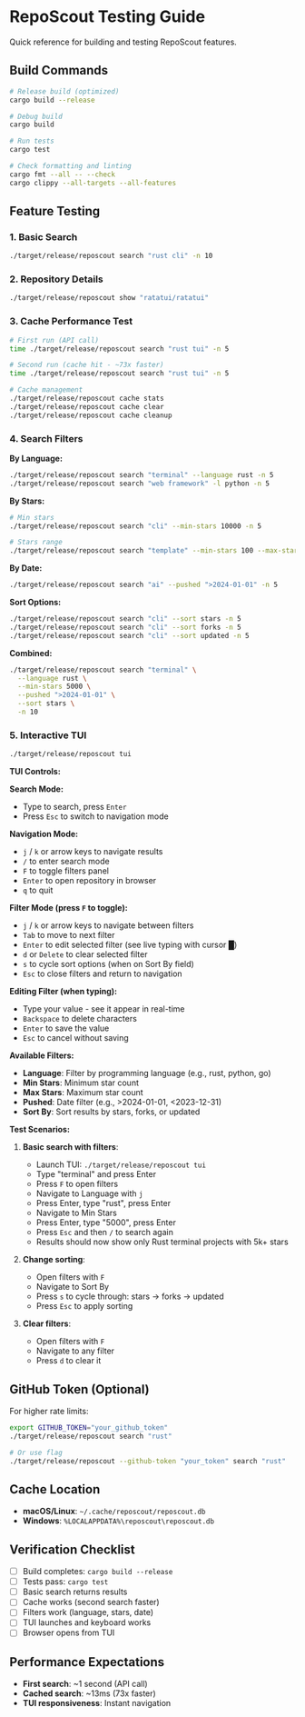 # RepoScout Testing Guide

Quick reference for building and testing RepoScout features.

## Build Commands

```bash
# Release build (optimized)
cargo build --release

# Debug build
cargo build

# Run tests
cargo test

# Check formatting and linting
cargo fmt --all -- --check
cargo clippy --all-targets --all-features
```

## Feature Testing

### 1. Basic Search
```bash
./target/release/reposcout search "rust cli" -n 10
```

### 2. Repository Details
```bash
./target/release/reposcout show "ratatui/ratatui"
```

### 3. Cache Performance Test
```bash
# First run (API call)
time ./target/release/reposcout search "rust tui" -n 5

# Second run (cache hit - ~73x faster)
time ./target/release/reposcout search "rust tui" -n 5

# Cache management
./target/release/reposcout cache stats
./target/release/reposcout cache clear
./target/release/reposcout cache cleanup
```

### 4. Search Filters

**By Language:**
```bash
./target/release/reposcout search "terminal" --language rust -n 5
./target/release/reposcout search "web framework" -l python -n 5
```

**By Stars:**
```bash
# Min stars
./target/release/reposcout search "cli" --min-stars 10000 -n 5

# Stars range
./target/release/reposcout search "template" --min-stars 100 --max-stars 5000
```

**By Date:**
```bash
./target/release/reposcout search "ai" --pushed ">2024-01-01" -n 5
```

**Sort Options:**
```bash
./target/release/reposcout search "cli" --sort stars -n 5
./target/release/reposcout search "cli" --sort forks -n 5
./target/release/reposcout search "cli" --sort updated -n 5
```

**Combined:**
```bash
./target/release/reposcout search "terminal" \
  --language rust \
  --min-stars 5000 \
  --pushed ">2024-01-01" \
  --sort stars \
  -n 10
```

### 5. Interactive TUI

```bash
./target/release/reposcout tui
```

**TUI Controls:**

**Search Mode:**
- Type to search, press `Enter`
- Press `Esc` to switch to navigation mode

**Navigation Mode:**
- `j` / `k` or arrow keys to navigate results
- `/` to enter search mode
- `F` to toggle filters panel
- `Enter` to open repository in browser
- `q` to quit

**Filter Mode (press `F` to toggle):**
- `j` / `k` or arrow keys to navigate between filters
- `Tab` to move to next filter
- `Enter` to edit selected filter (see live typing with cursor █)
- `d` or `Delete` to clear selected filter
- `s` to cycle sort options (when on Sort By field)
- `Esc` to close filters and return to navigation

**Editing Filter (when typing):**
- Type your value - see it appear in real-time
- `Backspace` to delete characters
- `Enter` to save the value
- `Esc` to cancel without saving

**Available Filters:**
- **Language**: Filter by programming language (e.g., rust, python, go)
- **Min Stars**: Minimum star count
- **Max Stars**: Maximum star count
- **Pushed**: Date filter (e.g., >2024-01-01, <2023-12-31)
- **Sort By**: Sort results by stars, forks, or updated

**Test Scenarios:**
1. **Basic search with filters**:
   - Launch TUI: `./target/release/reposcout tui`
   - Type "terminal" and press Enter
   - Press `F` to open filters
   - Navigate to Language with `j`
   - Press Enter, type "rust", press Enter
   - Navigate to Min Stars
   - Press Enter, type "5000", press Enter
   - Press `Esc` and then `/` to search again
   - Results should now show only Rust terminal projects with 5k+ stars

2. **Change sorting**:
   - Open filters with `F`
   - Navigate to Sort By
   - Press `s` to cycle through: stars → forks → updated
   - Press `Esc` to apply sorting

3. **Clear filters**:
   - Open filters with `F`
   - Navigate to any filter
   - Press `d` to clear it

## GitHub Token (Optional)

For higher rate limits:

```bash
export GITHUB_TOKEN="your_github_token"
./target/release/reposcout search "rust"

# Or use flag
./target/release/reposcout --github-token "your_token" search "rust"
```

## Cache Location

- **macOS/Linux**: `~/.cache/reposcout/reposcout.db`
- **Windows**: `%LOCALAPPDATA%\reposcout\reposcout.db`

## Verification Checklist

- [ ] Build completes: `cargo build --release`
- [ ] Tests pass: `cargo test`
- [ ] Basic search returns results
- [ ] Cache works (second search faster)
- [ ] Filters work (language, stars, date)
- [ ] TUI launches and keyboard works
- [ ] Browser opens from TUI

## Performance Expectations

- **First search**: ~1 second (API call)
- **Cached search**: ~13ms (73x faster)
- **TUI responsiveness**: Instant navigation

